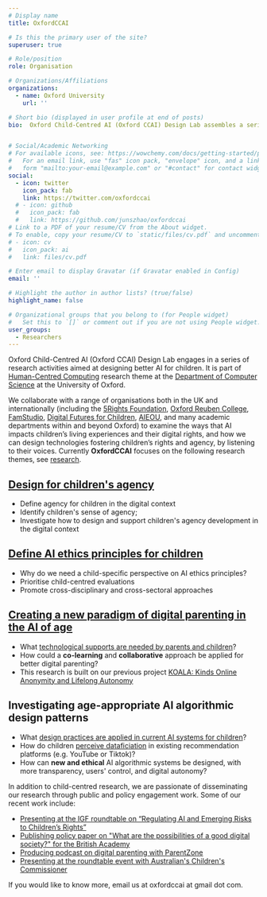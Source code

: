 ```yaml
---
# Display name
title: OxfordCCAI

# Is this the primary user of the site?
superuser: true

# Role/position
role: Organisation

# Organizations/Affiliations
organizations:
  - name: Oxford University
    url: ''

# Short bio (displayed in user profile at end of posts)
bio:  Oxford Child-Centred AI (Oxford CCAI) Design Lab assembles a series of research activities related to designing better AI for and with children. It is part of [Human-Centred Computing](http://hcc.cs.ox.ac.uk/) at the [Department of Computer Science](http://www.cs.ox.ac.uk/) at the University of Oxford. 


# Social/Academic Networking
# For available icons, see: https://wowchemy.com/docs/getting-started/page-builder/#icons
#   For an email link, use "fas" icon pack, "envelope" icon, and a link in the
#   form "mailto:your-email@example.com" or "#contact" for contact widget.
social:
  - icon: twitter
    icon_pack: fab
    link: https://twitter.com/oxfordccai
  # - icon: github
  #   icon_pack: fab
  #   link: https://github.com/junszhao/oxfordccai
# Link to a PDF of your resume/CV from the About widget.
# To enable, copy your resume/CV to `static/files/cv.pdf` and uncomment the lines below.
# - icon: cv
#   icon_pack: ai
#   link: files/cv.pdf

# Enter email to display Gravatar (if Gravatar enabled in Config)
email: ''

# Highlight the author in author lists? (true/false)
highlight_name: false

# Organizational groups that you belong to (for People widget)
#   Set this to `[]` or comment out if you are not using People widget.
user_groups:
  - Researchers
---
```


Oxford Child-Centred AI (Oxford CCAI) Design Lab engages in a series of research activities aimed at designing better AI for children. It is part of [Human-Centred Computing](http://hcc.cs.ox.ac.uk/) research theme at the [Department of Computer Science](http://www.cs.ox.ac.uk/) at the University of Oxford. 

We collaborate with a range of organisations both in the UK and internationally (including the [5Rights Foundation](http://5rightsfoundation.com), [Oxford Reuben College](http://generationai.world), [FamStudio](http://famstudio.net), [Digital Futures for Children](http://digital-futures-for-children.net), [AIEOU](http://aieou.web.ox.ac.uk), and many academic departments within and beyond Oxford) to examine the ways that AI impacts children’s living experiences and their digital rights, and how we can design technologies fostering children’s rights and agency, by listening to their voices. Currently **OxfordCCAI** focuses on the following research themes, see [research](https://oxfordccai.org/).

## [Design for children's agency](https://oxfordccai.org/research/agency/) 
* Define agency for children in the digital context
* Identify children's sense of agency;
* Investigate how to design and support children's agency development in the digital context

## [Define AI ethics principles for children](https://oxfordccai.org/research/ethics/)
* Why do we need a child-specific perspective on AI ethics principles?
* Prioritise child-centred evaluations
* Promote cross-disciplinary and cross-sectoral approaches

## [Creating a new paradigm of digital parenting in the AI of age](https://oxfordccai.org/research/parenting/) 
* What [technological supports are needed by parents and children](https://oxfordccai.netlify.app/publication/journal-article-2021/)?
* How could a **co-learning** and **collaborative** approach be applied for better digital parenting?
* This research is built on our previous project [KOALA: Kinds Online Anonymity and Lifelong Autonomy](https://koala.web.ox.ac.uk)


## Investigating age-appropriate AI algorithmic design patterns
* What [design practices are applied in current AI systems for children](https://oxfordccai.netlify.app/publication/conference-paper-2022/)?
* How do children [perceive dataficiation](https://www.tiffanygewang.com/publication/paper-placeholder-8/) in existing recommendation platforms (e.g. YouTube or Tiktok)?
* How can **new and ethical** AI algorithmic systems be designed, with more transparency, users' control, and digital autonomy?


In addition to child-centred research, we are passionate of disseminating our research through public and policy engagement work. Some of our recent work include:  
* [Presenting at the IGF roundtable on “Regulating AI and Emerging Risks to Children’s Rights”](https://oxfordccai.org/post/20-24-12-igf/)
* [Publishing policy paper on "What are the possibilities of a good digital society?" for the British Academy](https://oxfordccai.org/publication/policy-2024-09/)
* [Producing podcast on digital parenting with ParentZone](https://oxfordccai.org/post/20-24-11-techshock/)
* [Presenting at the roundtable event with Australian's Children's Commissioner](https://oxfordccai.org/post/20-24-11-roundtable/)

If you would like to know more, email us at oxfordccai at gmail dot com.  

<!-- ## Supporting developers to build age-appropriate AI applications
* What [existing practices](https://oxfordccai.org/publication/conference-paper-2021/) are adopted by developers for building privacy-friendly apps for children?
* What **tools** are needed to better [support the developers](https://oxfordccai.org/publication/conference-paper-2023-3/)?
 -->